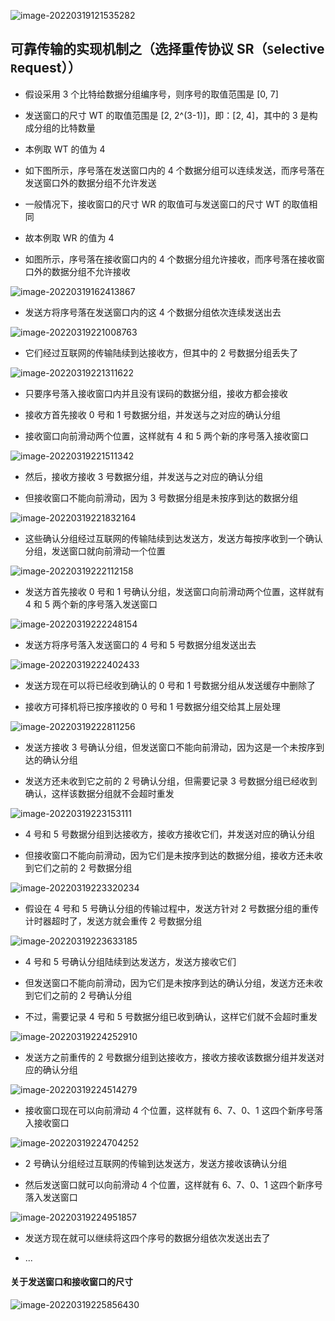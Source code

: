 ![image-20220319121535282](https://gitee.com/pj-l/imgs-1/raw/master/image-20220319121535282.png)

## 可靠传输的实现机制之（选择重传协议 SR（`S`elective `R`equest））

- 假设采用 3 个比特给数据分组编序号，则序号的取值范围是 [0, 7]

- 发送窗口的尺寸 WT 的取值范围是 [2, 2^(3-1)]，即：[2, 4]，其中的 3 是构成分组的比特数量

- 本例取 WT 的值为 4

- 如下图所示，序号落在发送窗口内的 4 个数据分组可以连续发送，而序号落在发送窗口外的数据分组不允许发送

- 一般情况下，接收窗口的尺寸 WR 的取值可与发送窗口的尺寸 WT 的取值相同

- 故本例取 WR 的值为 4

- 如图所示，序号落在接收窗口内的 4 个数据分组允许接收，而序号落在接收窗口外的数据分组不允许接收

![image-20220319162413867](https://gitee.com/pj-l/imgs-1/raw/master/image-20220319162413867.png)

- 发送方将序号落在发送窗口内的这 4 个数据分组依次连续发送出去

![image-20220319221008763](https://gitee.com/pj-l/imgs-1/raw/master/image-20220319221008763.png)

- 它们经过互联网的传输陆续到达接收方，但其中的 2 号数据分组丢失了

![image-20220319221311622](https://gitee.com/pj-l/imgs-1/raw/master/image-20220319221311622.png)

- 只要序号落入接收窗口内并且没有误码的数据分组，接收方都会接收

- 接收方首先接收 0 号和 1 号数据分组，并发送与之对应的确认分组

- 接收窗口向前滑动两个位置，这样就有 4 和 5 两个新的序号落入接收窗口

![image-20220319221511342](https://gitee.com/pj-l/imgs-1/raw/master/image-20220319221511342.png)

- 然后，接收方接收 3 号数据分组，并发送与之对应的确认分组

- 但接收窗口不能向前滑动，因为 3 号数据分组是未按序到达的数据分组

![image-20220319221832164](https://gitee.com/pj-l/imgs-1/raw/master/image-20220319221832164.png)

- 这些确认分组经过互联网的传输陆续到达发送方，发送方每按序收到一个确认分组，发送窗口就向前滑动一个位置

![image-20220319222112158](https://gitee.com/pj-l/imgs-1/raw/master/image-20220319222112158.png)

- 发送方首先接收 0 号和 1 号确认分组，发送窗口向前滑动两个位置，这样就有 4 和 5 两个新的序号落入发送窗口

![image-20220319222248154](https://gitee.com/pj-l/imgs-1/raw/master/image-20220319222248154.png)

- 发送方将序号落入发送窗口的 4 号和 5 号数据分组发送出去

![image-20220319222402433](https://gitee.com/pj-l/imgs-1/raw/master/image-20220319222402433.png)

- 发送方现在可以将已经收到确认的 0 号和 1 号数据分组从发送缓存中删除了

- 接收方可择机将已按序接收的 0 号和 1 号数据分组交给其上层处理

![image-20220319222811256](https://gitee.com/pj-l/imgs-1/raw/master/image-20220319222811256.png)

- 发送方接收 3 号确认分组，但发送窗口不能向前滑动，因为这是一个未按序到达的确认分组

- 发送方还未收到它之前的 2 号确认分组，但需要记录 3 号数据分组已经收到确认，这样该数据分组就不会超时重发

![image-20220319223153111](https://gitee.com/pj-l/imgs-1/raw/master/image-20220319223153111.png)

- 4 号和 5 号数据分组到达接收方，接收方接收它们，并发送对应的确认分组

- 但接收窗口不能向前滑动，因为它们是未按序到达的数据分组，接收方还未收到它们之前的 2 号数据分组

![image-20220319223320234](https://gitee.com/pj-l/imgs-1/raw/master/image-20220319223320234.png)

- 假设在 4 号和 5 号确认分组的传输过程中，发送方针对 2 号数据分组的重传计时器超时了，发送方就会重传 2 号数据分组

![image-20220319223633185](https://gitee.com/pj-l/imgs-1/raw/master/image-20220319223633185.png)

- 4 号和 5 号确认分组陆续到达发送方，发送方接收它们

- 但发送窗口不能向前滑动，因为它们是未按序到达的确认分组，发送方还未收到它们之前的 2 号确认分组

- 不过，需要记录 4 号和 5 号数据分组已收到确认，这样它们就不会超时重发

![image-20220319224252910](https://gitee.com/pj-l/imgs-1/raw/master/image-20220319224252910.png)

- 发送方之前重传的 2 号数据分组到达接收方，接收方接收该数据分组并发送对应的确认分组

![image-20220319224514279](https://gitee.com/pj-l/imgs-1/raw/master/image-20220319224514279.png)

- 接收窗口现在可以向前滑动 4 个位置，这样就有 6、7、0、1 这四个新序号落入接收窗口

![image-20220319224704252](https://gitee.com/pj-l/imgs-1/raw/master/image-20220319224704252.png)

- 2 号确认分组经过互联网的传输到达发送方，发送方接收该确认分组

- 然后发送窗口就可以向前滑动 4 个位置，这样就有 6、7、0、1 这四个新序号落入发送窗口

![image-20220319224951857](https://gitee.com/pj-l/imgs-1/raw/master/image-20220319224951857.png)

- 发送方现在就可以继续将这四个序号的数据分组依次发送出去了

- ...

#### 关于发送窗口和接收窗口的尺寸

![image-20220319225856430](https://gitee.com/pj-l/imgs-1/raw/master/image-20220319225856430.png)
